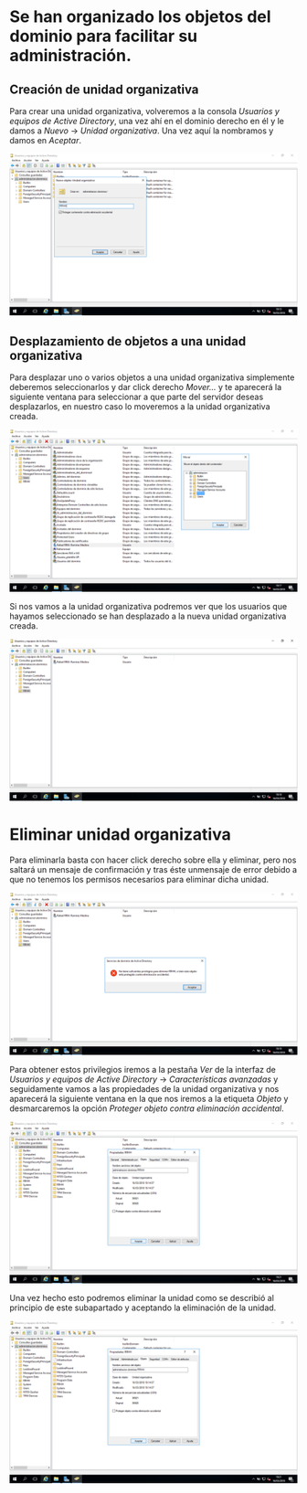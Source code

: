 # Se han organizado los objetos del dominio para facilitar su administración.
## Creación de unidad organizativa

Para crear una unidad organizativa, volveremos a la consola *Usuarios y equipos de Active Directory*, una vez ahí en el dominio derecho en él y le damos a *Nuevo* -> *Unidad organizativa*. Una vez aquí la nombramos y damos en *Aceptar*.

![alt text](https://github.com/raframmed/administracion_de_dominios/blob/master/assets/images/f/unidad_organizativa.png "Creando unidad organizativa")

## Desplazamiento de objetos a una unidad organizativa

Para desplazar uno o varios objetos a una unidad organizativa simplemente deberemos seleccionarlos y dar click derecho *Mover...* y te aparecerá la siguiente ventana para seleccionar a que parte del servidor deseas desplazarlos, en nuestro caso lo moveremos a la unidad organizativa creada.

![alt text](https://github.com/raframmed/administracion_de_dominios/blob/master/assets/images/f/unidad_organizativa2.png "Desplazando unidad organizativa")

Si nos vamos a la unidad organizativa podremos ver que los usuarios que hayamos seleccionado se han desplazado a la nueva unidad organizativa creada.

![alt text](https://github.com/raframmed/administracion_de_dominios/blob/master/assets/images/f/unidad_organizativa3.png "Creando unidad organizativa")

# Eliminar unidad organizativa

Para eliminarla basta con hacer click derecho sobre ella y eliminar, pero nos saltará un mensaje de confirmación y tras éste unmensaje de error debido a que no tenemos los permisos necesarios para eliminar dicha unidad.

![alt text](https://github.com/raframmed/administracion_de_dominios/blob/master/assets/images/f/unidad_organizativa4.png "Eliminando unidad organizativa")

Para obtener estos privilegios iremos a la pestaña *Ver* de la interfaz de *Usuarios y equipos de Active Directory* -> *Características avanzadas* y seguidamente vamos a las propiedades de la unidad organizativa y nos aparecerá la siguiente ventana en la que nos iremos a la etiqueta *Objeto* y desmarcaremos la opción *Proteger objeto contra eliminación accidental*.

![alt text](https://github.com/raframmed/administracion_de_dominios/blob/master/assets/images/f/unidad_organizativa5.png "Eliminando unidad organizativa")

Una vez hecho esto podremos eliminar la unidad como se describió al principio de este subapartado y aceptando la eliminación de la unidad.

![alt text](https://github.com/raframmed/administracion_de_dominios/blob/master/assets/images/f/unidad_organizativa5.png "Eliminando unidad organizativa")
